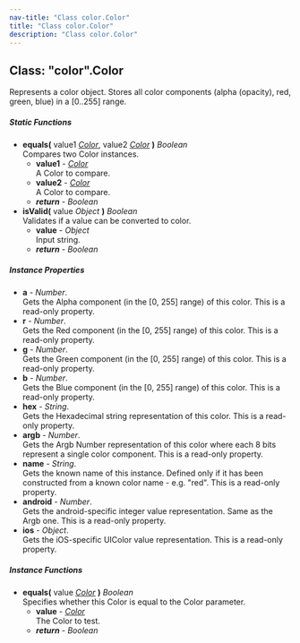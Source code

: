 ```yaml
---
nav-title: "Class color.Color"
title: "Class color.Color"
description: "Class color.Color"
---
```

## Class: "color".Color  
Represents a color object. Stores all color components (alpha (opacity), red, green, blue) in a [0..255] range.

##### Static Functions
 - **equals(** value1 [_Color_](../color/Color.md), value2 [_Color_](../color/Color.md) **)** _Boolean_  
     Compares two Color instances.
   - **value1** - [_Color_](../color/Color.md)  
     A Color to compare.
   - **value2** - [_Color_](../color/Color.md)  
     A Color to compare.
   - _**return**_ - _Boolean_
 - **isValid(** value _Object_ **)** _Boolean_  
     Validates if a value can be converted to color.
   - **value** - _Object_  
     Input string.
   - _**return**_ - _Boolean_

##### Instance Properties
 - **a** - _Number_.    
  Gets the Alpha component (in the [0, 255] range) of this color. This is a read-only property.
 - **r** - _Number_.    
  Gets the Red component (in the [0, 255] range) of this color. This is a read-only property.
 - **g** - _Number_.    
  Gets the Green component (in the [0, 255] range) of this color. This is a read-only property.
 - **b** - _Number_.    
  Gets the Blue component (in the [0, 255] range) of this color. This is a read-only property.
 - **hex** - _String_.    
  Gets the Hexadecimal string representation of this color. This is a read-only property.
 - **argb** - _Number_.    
  Gets the Argb Number representation of this color where each 8 bits represent a single color component. This is a read-only property.
 - **name** - _String_.    
  Gets the known name of this instance. Defined only if it has been constructed from a known color name - e.g. "red". This is a read-only property.
 - **android** - _Number_.    
  Gets the android-specific integer value representation. Same as the Argb one. This is a read-only property.
 - **ios** - _Object_.    
  Gets the iOS-specific UIColor value representation. This is a read-only property.

##### Instance Functions
 - **equals(** value [_Color_](../color/Color.md) **)** _Boolean_  
     Specifies whether this Color is equal to the Color parameter.
   - **value** - [_Color_](../color/Color.md)  
     The Color to test.
   - _**return**_ - _Boolean_